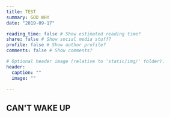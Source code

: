 ```yaml
---
title: TEST
summary: GOD WHY
date: "2019-09-17"

reading_time: false # Show estimated reading time?
share: false # Show social media stuff?
profile: false # Show author profile?
comments: false # Show comments?

# Optional header image (relative to 'static/img/' folder).
header:
  caption: ""
  image: ""
 
---  
```

 
## CAN'T WAKE UP
